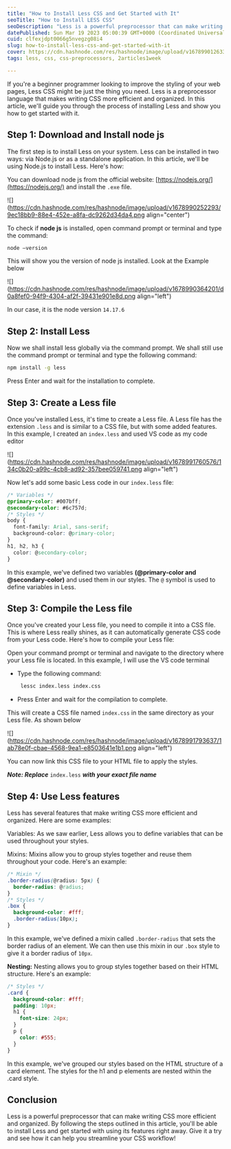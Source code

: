 ```yaml
---
title: "How to Install Less CSS and Get Started with It"
seoTitle: "How to Install LESS CSS"
seoDescription: "Less is a powerful preprocessor that can make writing CSS more efficient and organized. By following these steps, you'll be able to get started right away."
datePublished: Sun Mar 19 2023 05:00:39 GMT+0000 (Coordinated Universal Time)
cuid: clfexjdpt0066g5nvegzg08i4
slug: how-to-install-less-css-and-get-started-with-it
cover: https://cdn.hashnode.com/res/hashnode/image/upload/v1678990126339/40c8df81-aee4-447b-b352-78a3293fa851.png
tags: less, css, css-preprocessors, 2articles1week

---
```


If you're a beginner programmer looking to improve the styling of your web pages, Less CSS might be just the thing you need. Less is a preprocessor language that makes writing CSS more efficient and organized. In this article, we'll guide you through the process of installing Less and show you how to get started with it.

## Step 1: Download and Install node js

The first step is to install Less on your system. Less can be installed in two ways: via Node.js or as a standalone application. In this article, we'll be using Node.js to install Less. Here's how:

You can download node js from the official website: [https://nodejs.org/](https://nodejs.org/) and install the `.exe` file.

![](https://cdn.hashnode.com/res/hashnode/image/upload/v1678990252293/9ec18bb9-88e4-452e-a8fa-dc9262d34da4.png align="center")

  
To check if **node js** is installed, open command prompt or terminal and type the command:

```bash
node –version
```

This will show you the version of node js installed. Look at the Example below

![](https://cdn.hashnode.com/res/hashnode/image/upload/v1678990364201/d0a8fef0-94f9-4304-af2f-39431e901e8d.png align="left")

In our case, it is the node version `14.17.6`

## Step 2: Install Less

Now we shall install less globally via the command prompt. We shall still use the command prompt or terminal and type the following command: 

```bash
npm install -g less
```

Press Enter and wait for the installation to complete.

## Step 3: Create a Less file

Once you've installed Less, it's time to create a Less file. A Less file has the extension `.less` and is similar to a CSS file, but with some added features. In this example, I created an `index.less` and used VS code as my code editor

![](https://cdn.hashnode.com/res/hashnode/image/upload/v1678991760576/134c0b20-a99c-4cb8-ad92-357bee059741.png align="left")

Now let's add some basic Less code in our `index.less` file:

```css
/* Variables */
@primary-color: #007bff;
@secondary-color: #6c757d;
/* Styles */
body {
  font-family: Arial, sans-serif;
  background-color: @primary-color;
}
h1, h2, h3 {
  color: @secondary-color;
}
```

In this example, we've defined two variables **(@primary-color and @secondary-color)** and used them in our styles. The `@` symbol is used to define variables in Less.

## Step 3: Compile the Less file

Once you've created your Less file, you need to compile it into a CSS file. This is where Less really shines, as it can automatically generate CSS code from your Less code. Here's how to compile your Less file:

Open your command prompt or terminal and navigate to the directory where your Less file is located. In this example, I will use the VS code terminal

* Type the following command:
    
    ```bash
     lessc index.less index.css
    ```
    
* Press Enter and wait for the compilation to complete.
    

This will create a CSS file named `index.css` in the same directory as your Less file. As shown below

![](https://cdn.hashnode.com/res/hashnode/image/upload/v1678991793637/1ab78e0f-cbae-4568-9ea1-e8503641e1b1.png align="left")

You can now link this CSS file to your HTML file to apply the styles.

***Note: Replace*** `index.less` ***with your exact file name***

## Step 4: Use Less features

Less has several features that make writing CSS more efficient and organized. Here are some examples:

Variables: As we saw earlier, Less allows you to define variables that can be used throughout your styles.

Mixins: Mixins allow you to group styles together and reuse them throughout your code. Here's an example:

```css
/* Mixin */
.border-radius(@radius: 5px) {
  border-radius: @radius;
}
/* Styles */
.box {
  background-color: #fff;
  .border-radius(10px);
}
```

In this example, we've defined a mixin called `.border-radius` that sets the border radius of an element. We can then use this mixin in our `.box` style to give it a border radius of `10px`.

**Nesting:** Nesting allows you to group styles together based on their HTML structure. Here's an example:

```css
/* Styles */
.card {
  background-color: #fff;
  padding: 10px; 
  h1 {
    font-size: 24px;
  }
  p {
    color: #555;
  }
}
```

In this example, we've grouped our styles based on the HTML structure of a card element. The styles for the h1 and p elements are nested within the .card style.

## Conclusion

Less is a powerful preprocessor that can make writing CSS more efficient and organized. By following the steps outlined in this article, you'll be able to install Less and get started with using its features right away. Give it a try and see how it can help you streamline your CSS workflow!